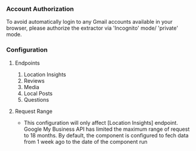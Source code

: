 ### Account Authorization

To avoid automatically login to any Gmail accounts available in your browser, please authorize the extractor via 'Incognito' mode/ 'private' mode.

### Configuration

1. Endpoints

    1. Location Insights
    2. Reviews
    3. Media
    4. Local Posts
    5. Questions

2. Request Range
    - This configuration will only affect [Location Insights] endpoint. Google My Business API has limited the maximum range of request to 18 months. By default, the component is configured to fech data from 1 week ago to the date of the component run